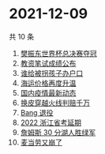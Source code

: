 # 2021-12-09

共 10 条

<!-- BEGIN ZHIHUSEARCH -->
<!-- 最后更新时间 Thu Dec 09 2021 00:11:48 GMT+0800 (China Standard Time) -->
1. [樊振东世界杯总决赛夺冠](https://www.zhihu.com/search?q=樊振东)
1. [教资笔试成绩公布](https://www.zhihu.com/search?q=教资笔试成绩)
1. [谁给被拐孩子办户口](https://www.zhihu.com/search?q=被拐孩子)
1. [海运价格再度升温](https://www.zhihu.com/search?q=海运)
1. [国内疫情最新动态](https://www.zhihu.com/search?q=疫情)
1. [换皮穿越火线判赔千万](https://www.zhihu.com/search?q=穿越火线)
1. [Bang 退役](https://www.zhihu.com/search?q=Bang)
1. [2022 浙江省考延期](https://www.zhihu.com/search?q=浙江省考)
1. [詹姆斯 30 分湖人胜绿军](https://www.zhihu.com/search?q=湖人)
1. [麦当劳又崩了](https://www.zhihu.com/search?q=麦当劳)
<!-- END ZHIHUSEARCH -->
